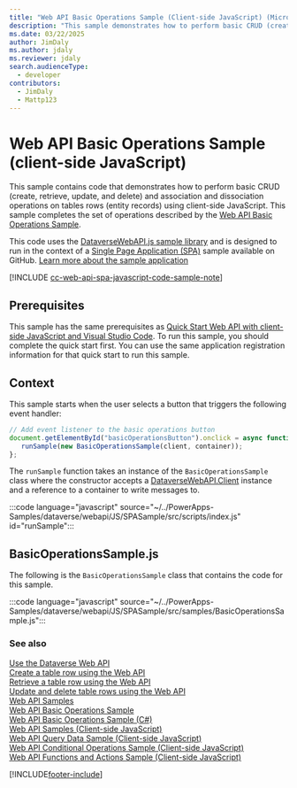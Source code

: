 ```yaml
---
title: "Web API Basic Operations Sample (Client-side JavaScript) (Microsoft Dataverse)"
description: "This sample demonstrates how to perform basic CRUD (create, retrieve, update, and delete) and association and dissociation operations on table rows (entity records) using client-side JavaScript and the Microsoft Dataverse Web API."
ms.date: 03/22/2025
author: JimDaly
ms.author: jdaly
ms.reviewer: jdaly
search.audienceType:
  - developer
contributors:
  - JimDaly
  - Mattp123
---
```


# Web API Basic Operations Sample (client-side JavaScript)

This sample contains code that demonstrates how to perform basic CRUD (create, retrieve, update, and delete) and association and dissociation operations on tables rows (entity records) using client-side JavaScript. This sample completes the set of operations described by the [Web API Basic Operations Sample](../web-api-basic-operations-sample.md).

This code uses the [DataverseWebAPI.js sample library](../dataversewebapi-sample-library.md) and is designed to run in the context of a [Single Page Application (SPA)](https://developer.mozilla.org/docs/Glossary/SPA) sample available on GitHub. [Learn more about the sample application](../web-api-samples-client-side-javascript.md)

[!INCLUDE [cc-web-api-spa-javascript-code-sample-note](../../includes/cc-web-api-spa-javascript-code-sample-note.md)]

## Prerequisites

This sample has the same prerequisites as [Quick Start Web API with client-side JavaScript and Visual Studio Code](../quick-start-js-spa.md#prerequisites). To run this sample, you should complete the quick start first. You can use the same application registration information for that quick start to run this sample.

## Context

This sample starts when the user selects a button that triggers the following event handler:

```javascript
// Add event listener to the basic operations button
document.getElementById("basicOperationsButton").onclick = async function () {
   runSample(new BasicOperationsSample(client, container));
};
```

The `runSample` function takes an instance of the `BasicOperationsSample` class where the constructor accepts a [DataverseWebAPI.Client](../dataversewebapi-sample-library.md#client-class) instance and a reference to a container to write messages to.

:::code language="javascript" source="~/../PowerApps-Samples/dataverse/webapi/JS/SPASample/src/scripts/index.js" id="runSample":::


## BasicOperationsSample.js

The following is the `BasicOperationsSample` class that contains the code for this sample.

:::code language="javascript" source="~/../PowerApps-Samples/dataverse/webapi/JS/SPASample/src/samples/BasicOperationsSample.js":::

### See also

[Use the Dataverse Web API](../overview.md)   
[Create a table row using the Web API](../create-entity-web-api.md)   
[Retrieve a table row using the Web API](../retrieve-entity-using-web-api.md)   
[Update and delete table rows using the Web API](../update-delete-entities-using-web-api.md)   
[Web API Samples](../web-api-samples.md)   
[Web API Basic Operations Sample](../web-api-basic-operations-sample.md)   
[Web API Basic Operations Sample (C#)](webapiservice-basic-operations.md)   
[Web API Samples (Client-side JavaScript)](../web-api-samples-client-side-javascript.md)   
[Web API Query Data Sample (Client-side JavaScript)](query-data-client-side-javascript.md)   
[Web API Conditional Operations Sample (Client-side JavaScript)](conditional-operations-client-side-javascript.md)   
[Web API Functions and Actions Sample (Client-side JavaScript)](functions-actions-client-side-javascript.md)   

[!INCLUDE[footer-include](../../../../includes/footer-banner.md)]
